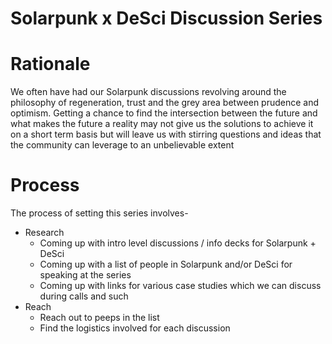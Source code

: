# Solarpunk x DeSci Discussion Series

# Rationale

We often have had our Solarpunk discussions revolving around the philosophy of regeneration, trust and the grey area between prudence and optimism. Getting a chance to find the intersection between the future and what makes the future a reality may not give us the solutions to achieve it on a short term basis but will leave us with stirring questions and ideas that the community can leverage to an unbelievable extent

# Process

The process of setting this series involves-

- Research
    - Coming up with intro level discussions / info decks for Solarpunk + DeSci
    - Coming up with a list of people in Solarpunk and/or DeSci for speaking at the series
    - Coming up with links for various case studies which we can discuss during calls and such
- Reach
    - Reach out to peeps in the list
    - Find the logistics involved for each discussion